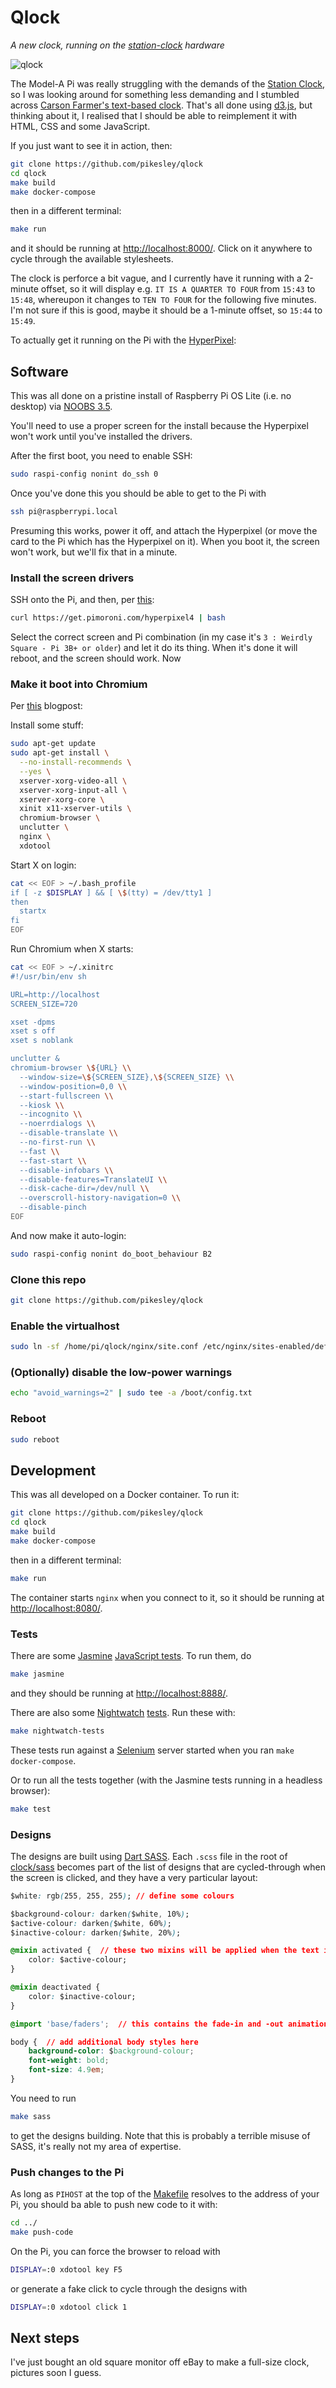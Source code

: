 # Qlock

_A new clock, running on the [station-clock](https://github.com/pikesley/station-clock) hardware_

![qlock](assets/images/qlock.png)

The Model-A Pi was really struggling with the demands of the [Station Clock](https://github.com/pikesley/station-clock), so I was looking around for something less demanding and I stumbled across [Carson Farmer's text-based clock](http://bl.ocks.org/carsonfarmer/a60c1ffa72bf58934bbd). That's all done using [d3.js](https://d3js.org/), but thinking about it, I realised that I should be able to reimplement it with HTML, CSS and some JavaScript.

If you just want to see it in action, then:

```bash
git clone https://github.com/pikesley/qlock
cd qlock
make build
make docker-compose
```

then in a different terminal:

```bash
make run
```

and it should be running at [http://localhost:8000/](http://localhost:8000/). Click on it anywhere to cycle through the available stylesheets.

The clock is perforce a bit vague, and I currently have it running with a 2-minute offset, so it will display e.g. `IT IS A QUARTER TO FOUR` from `15:43` to `15:48`, whereupon it changes to `TEN TO FOUR` for the following five minutes. I'm not sure if this is good, maybe it should be a 1-minute offset, so `15:44` to `15:49`.

To actually get it running on the Pi with the [HyperPixel](https://shop.pimoroni.com/products/hyperpixel-4-square?variant=30138251444307):

## Software

This was all done on a pristine install of Raspberry Pi OS Lite (i.e. no desktop) via [NOOBS 3.5](https://www.raspberrypi.org/downloads/noobs/).

You'll need to use a proper screen for the install because the Hyperpixel won't work until you've installed the drivers.

After the first boot, you need to enable SSH:

```bash
sudo raspi-config nonint do_ssh 0
```

Once you've done this you should be able to get to the Pi with

```bash
ssh pi@raspberrypi.local
```

Presuming this works, power it off, and attach the Hyperpixel (or move the card to the Pi which has the Hyperpixel on it). When you boot it, the screen won't work, but we'll fix that in a minute.

### Install the screen drivers

SSH onto the Pi, and then, per [this](https://github.com/pimoroni/hyperpixel4):

```bash
curl https://get.pimoroni.com/hyperpixel4 | bash
```

Select the correct screen and Pi combination (in my case it's `3 : Weirdly Square - Pi 3B+ or older`) and let it do its thing. When it's done it will reboot, and the screen should work. Now

### Make it boot into Chromium

Per [this](https://blog.r0b.io/post/minimal-rpi-kiosk/) blogpost:

Install some stuff:

```bash
sudo apt-get update
sudo apt-get install \
  --no-install-recommends \
  --yes \
  xserver-xorg-video-all \
  xserver-xorg-input-all \
  xserver-xorg-core \
  xinit x11-xserver-utils \
  chromium-browser \
  unclutter \
  nginx \
  xdotool
```

Start X on login:

```bash
cat << EOF > ~/.bash_profile
if [ -z $DISPLAY ] && [ \$(tty) = /dev/tty1 ]
then
  startx
fi
EOF
```

Run Chromium when X starts:

```bash
cat << EOF > ~/.xinitrc
#!/usr/bin/env sh

URL=http://localhost
SCREEN_SIZE=720

xset -dpms
xset s off
xset s noblank

unclutter &
chromium-browser \${URL} \\
  --window-size=\${SCREEN_SIZE},\${SCREEN_SIZE} \\
  --window-position=0,0 \\
  --start-fullscreen \\
  --kiosk \\
  --incognito \\
  --noerrdialogs \\
  --disable-translate \\
  --no-first-run \\
  --fast \\
  --fast-start \\
  --disable-infobars \\
  --disable-features=TranslateUI \\
  --disk-cache-dir=/dev/null \\
  --overscroll-history-navigation=0 \\
  --disable-pinch
EOF
```

And now make it auto-login:

```bash
sudo raspi-config nonint do_boot_behaviour B2
```

### Clone this repo

```bash
git clone https://github.com/pikesley/qlock
```

### Enable the virtualhost

```bash
sudo ln -sf /home/pi/qlock/nginx/site.conf /etc/nginx/sites-enabled/default
```

### (Optionally) disable the low-power warnings

```bash
echo "avoid_warnings=2" | sudo tee -a /boot/config.txt
```

### Reboot

```bash
sudo reboot
```

## Development

This was all developed on a Docker container. To run it:

```bash
git clone https://github.com/pikesley/qlock
cd qlock
make build
make docker-compose
```

then in a different terminal:

```bash
make run
```

The container starts `nginx` when you connect to it, so it should be running at [http://localhost:8080/](http://localhost:8080/).

### Tests

There are some [Jasmine](https://jasmine.github.io/) [JavaScript tests](spec/javascripts). To run them, do

```bash
make jasmine
```

and they should be running at [http://localhost:8888/](http://localhost:8888/).

There are also some [Nightwatch](https://nightwatchjs.org/) [tests](spec/javascripts/nightwatch/qlock-tests.js). Run these with:

```bash
make nightwatch-tests
```

These tests run against a [Selenium](https://www.selenium.dev/) server started when you ran `make docker-compose`.

Or to run all the tests together (with the Jasmine tests running in a headless browser):

```bash
make test
```

### Designs

The designs are built using [Dart SASS](https://sass-lang.com/dart-sass). Each `.scss` file in the root of [clock/sass](clock/sass) becomes part of the list of designs that are cycled-through when the screen is clicked, and they have a very particular layout:

```css
$white: rgb(255, 255, 255); // define some colours

$background-colour: darken($white, 10%);
$active-colour: darken($white, 60%);
$inactive-colour: darken($white, 20%);

@mixin activated {  // these two mixins will be applied when the text is faded in or out
    color: $active-colour;
}

@mixin deactivated {
    color: $inactive-colour;
}

@import 'base/faders';  // this contains the fade-in and -out animations

body {  // add additional body styles here
    background-color: $background-colour;
    font-weight: bold;
    font-size: 4.9em;
}
```

You need to run

```bash
make sass
```

to get the designs building. Note that this is probably a terrible misuse of SASS, it's really not my area of expertise.

### Push changes to the Pi

As long as `PIHOST` at the top of the [Makefile](Makefile) resolves to the address of your Pi, you should ba able to push new code to it with:

```bash
cd ../
make push-code
```

On the Pi, you can force the browser to reload with

```bash
DISPLAY=:0 xdotool key F5
```

or generate a fake click to cycle through the designs with

```bash
DISPLAY=:0 xdotool click 1
```

## Next steps

I've just bought an old square monitor off eBay to make a full-size clock, pictures soon I guess.
